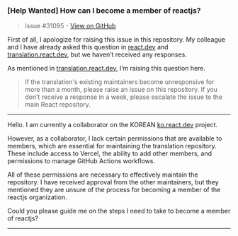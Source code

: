 ### [Help Wanted] How can I become a member of reactjs?

> Issue #31095 - [View on GitHub](https://github.com/facebook/react/issues/31095)

First of all, I apologize for raising this issue in this repository. My colleague and I have already asked this question in [react.dev](https://github.com/reactjs/react.dev/issues/7186) and [translation.react.dev](https://github.com/reactjs/translations.react.dev/pull/283#issuecomment-2366208490), but we haven’t received any responses.

As mentioned in [translation.react.dev](https://github.com/reactjs/translations.react.dev?tab=readme-ov-file#adding-a-maintainer), I’m raising this question here.

> If the translation's existing maintainers become unresponsive for more than a month, please raise an issue on this repository. If you don’t receive a response in a week, please escalate the issue to the main React repository.

---

Hello. I am currently a collaborator on the KOREAN [ko.react.dev](https://github.com/reactjs/ko.react.dev) project.

However, as a collaborator, I lack certain permissions that are available to members, which are essential for maintaining the translation repository. These include access to Vercel, the ability to add other members, and permissions to manage GitHub Actions workflows.

All of these permissions are necessary to effectively maintain the repository. I have received approval from the other maintainers, but they mentioned they are unsure of the process for becoming a member of the reactjs organization.

Could you please guide me on the steps I need to take to become a member of reactjs?

---

